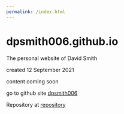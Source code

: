 ```yaml
---
permalink: /index.html
---
```


# dpsmith006.github.io
The personal website of David Smith

created 12 September 2021

content coming soon

go to github site [dpsmith006](http://dpsmith006.github.io)

Repository at [repository](https://github.com/dpsmith006)

